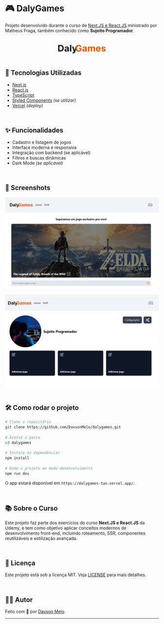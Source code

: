 # 🎮 DalyGames

Projeto desenvolvido durante o curso de [Next.JS e React.JS](https://www.udemy.com/course/next-js-react-js/) ministrado por Matheus Fraga, também conhecido como **Sujeito Programador**.

<br/>

<div align="center">
  <img src="https://raw.githubusercontent.com/DavsonMelo/dalygames/main/public/logo.svg" alt="DalyGames Logo" width="160"/>
</div>

<br/>

## 🚀 Tecnologias Utilizadas

- [Next.js](https://nextjs.org/)
- [React.js](https://react.dev/)
- [TypeScript](https://www.typescriptlang.org/)
- [Styled Components](https://styled-components.com/) *(se utilizar)*
- [Vercel](https://vercel.com/) *(deploy)*

<br/>

## ✨ Funcionalidades

- Cadastro e listagem de jogos
- Interface moderna e responsiva
- Integração com backend (se aplicável)
- Filtros e buscas dinâmicas
- Dark Mode *(se aplicável)*

<br/>

## 📸 Screenshots

<div align="center">
  <img src="https://raw.githubusercontent.com/DavsonMelo/dalygames/main/public/screenshot1.png" width="600"/>
  <br><br>
  <img src="https://raw.githubusercontent.com/DavsonMelo/dalygames/main/public/screenshot2.png" width="600"/>
</div>

<br/>

## 🛠️ Como rodar o projeto

```bash
# Clone o repositório
git clone https://github.com/DavsonMelo/dalygames.git

# Acesse a pasta
cd dalygames

# Instale as dependências
npm install

# Rode o projeto em modo desenvolvimento
npm run dev
```

O app estará disponível em `https://dalygames-tan.vercel.app/`.

<br/>

## 📚 Sobre o Curso

Este projeto faz parte dos exercícios do curso **Next.JS e React.JS** da Udemy, e tem como objetivo aplicar conceitos modernos de desenvolvimento front-end, incluindo roteamento, SSR, componentes reutilizáveis e estilização avançada.

<br/>

## 📝 Licença

Este projeto está sob a licença MIT. Veja [LICENSE](LICENSE) para mais detalhes.

<br/>

## 🙋‍♂️ Autor

Feito com 💙 por [Davson Melo](https://github.com/DavsonMelo)

---